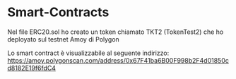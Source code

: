 # Smart-Contracts
Nel file ERC20.sol ho creato un token chiamato TKT2 (TokenTest2) che ho deployato sul testnet Amoy di Polygon

Lo smart contract è visualizzabile al seguente indirizzo: https://amoy.polygonscan.com/address/0x67F41ba6B00F998b2F4d01850cd8182E19f6fdC4
